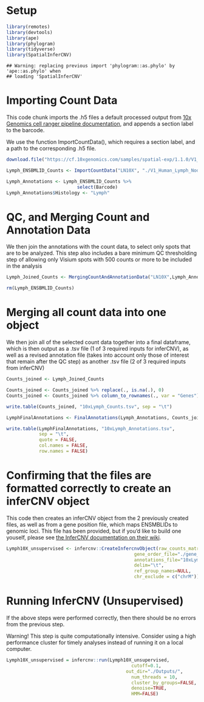 # Setup

``` r
library(remotes)
library(devtools)
library(ape)
library(phylogram)
library(tidyverse)
library(SpatialInferCNV)
```

    ## Warning: replacing previous import 'phylogram::as.phylo' by 'ape::as.phylo' when
    ## loading 'SpatialInferCNV'

# Importing Count Data

This code chunk imports the .h5 files a default processed output from
[10x Genomics cell ranger pipeline
documentation](https://support.10xgenomics.com/single-cell-gene-expression/software/pipelines/latest/output/molecule_info),
and appends a section label to the barcode.

We use the function ImportCountData(), which requires a section label,
and a path to the corresponding .h5 file.

``` r
download.file("https://cf.10xgenomics.com/samples/spatial-exp/1.1.0/V1_Human_Lymph_Node/V1_Human_Lymph_Node_filtered_feature_bc_matrix.h5", "./V1_Human_Lymph_Node_filtered_feature_bc_matrix.h5", mode = "wb")

Lymph_ENSBMLID_Counts <- ImportCountData("LN10X", "./V1_Human_Lymph_Node_filtered_feature_bc_matrix.h5")

Lymph_Annotations <- Lymph_ENSBMLID_Counts %>%
                          select(Barcode)
Lymph_Annotations$Histology <- "Lymph"
```

# QC, and Merging Count and Annotation Data

We then join the annotations with the count data, to select only spots
that are to be analyzed. This step also includes a bare minimum QC
thresholding step of allowing only Visium spots with 500 counts or more
to be included in the analysis

``` r
Lymph_Joined_Counts <- MergingCountAndAnnotationData("LN10X",Lymph_Annotations, Lymph_ENSBMLID_Counts)

rm(Lymph_ENSBMLID_Counts)
```

# Merging all count data into one object

We then join all of the selected count data together into a final
dataframe, which is then output as a .tsv file (1 of 3 required inputs
for inferCNV), as well as a revised annotation file (takes into account
only those of interest that remain after the QC step) as another .tsv
file (2 of 3 required inputs from inferCNV)

``` r
Counts_joined <- Lymph_Joined_Counts

Counts_joined <- Counts_joined %>% replace(., is.na(.), 0)
Counts_joined <- Counts_joined %>% column_to_rownames(., var = "Genes")

write.table(Counts_joined, "10xLymph_Counts.tsv", sep = "\t")

LymphFinalAnnotations <- FinalAnnotations(Lymph_Annotations, Counts_joined)

write.table(LymphFinalAnnotations, "10xLymph_Annotations.tsv", 
            sep = "\t",
            quote = FALSE, 
            col.names = FALSE, 
            row.names = FALSE)
```

# Confirming that the files are formatted correctly to create an inferCNV object

This code then creates an inferCNV object from the 2 previously created
files, as well as from a gene position file, which maps ENSMBLIDs to
genomic loci. This file has been provided, but if you’d like to build
one youself, please see [the InferCNV documentation on their
wiki](https://github.com/broadinstitute/inferCNV/wiki/instructions-create-genome-position-file).

``` r
Lymph10X_unsupervised <- infercnv::CreateInfercnvObject(raw_counts_matrix="10xLymph_Counts.tsv", 
                                               gene_order_file="./gene_position_27072020.tsv",
                                               annotations_file="10xLymph_Annotations.tsv",
                                               delim="\t",
                                               ref_group_names=NULL,
                                               chr_exclude = c("chrM"))
```

# Running InferCNV (Unsupervised)

If the above steps were performed correctly, then there should be no
errors from the previous step.

Warning! This step is quite computationally intensive. Consider using a
high performance cluster for timely analyses instead of running it on a
local computer.

``` r
Lymph10X_unsupervised = infercnv::run(Lymph10X_unsupervised,
                                              cutoff=0.1,
                                            out_dir="./Outputs/", 
                                              num_threads = 10,
                                              cluster_by_groups=FALSE, 
                                              denoise=TRUE,
                                              HMM=FALSE)
```
